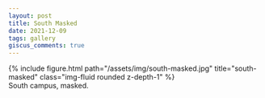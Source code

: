 ```yaml
---
layout: post
title: South Masked
date: 2021-12-09
tags: gallery
giscus_comments: true
---
```


<div class="row">
    <div class="col-sm-6 mt-3 mt-md-0">
        {% include figure.html path="/assets/img/south-masked.jpg" title="south-masked" class="img-fluid rounded z-depth-1" %}
        <div class="caption">
            South campus, masked.
        </div>
    </div>
</div>
